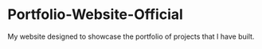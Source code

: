 # Portfolio-Website-Official
My website designed to showcase the portfolio of projects that I have built.
